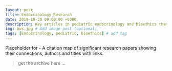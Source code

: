 ```yaml
---
layout: post
title: Endocrinology Research
date: 2019-10-20 00:00:00 +0300
description: Key articles in pediatric endocrinology and bioethics that inform the treatment of pediatric GD  
img: bus.jpg # Add image post (optional)
tags: [Endocrinology, pediatric, bioethics] # add tag
---
```


Placeholder for - A citation map of significant research papers showing their connections, authors and titles with links.

> get the archive here ...
